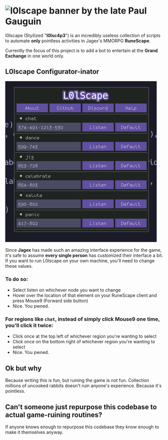 # ![l0lscape banner by the late Paul Gauguin](https://i.imgur.com/42CnGhh.png)
l0lscape (Styilized "**l0lsc4p3**") is an incredibly useless collection of scripts to automate **only** pointless activities in Jagex's MMORPG **RuneScape**.

Currently the focus of this project is to add a bot to entertain at the **Grand Exchange** in one world only.

## L0lscape Configurator-inator
![l0lscapeWizard99magic](gui.png)

Since **Jagex** has made such an amazing interface experience for the game, it's safe to assume **every single person** has customized their interface a bit. If you want to run L0lscape on your own machine, you'll need to change these values.

### To do so:
* Select listen on whichever node you want to change
* Hover over the location of that element on your RuneScape client and press Mouse9 (Forward side button)
* Nice. You pwned.

### For regions like `chat`, instead of simply click Mouse9 one time, you'll click it twice:
* Click once at the top left of whichever region you're wanting to select
* Click once on the bottom right of whichever region you're wanting to select
* Nice. You pwned.
 
## Ok but why
Because writing this is fun, but ruining the game is not fun. Collection millions of uncooked rabbits doesn't ruin anyone's experience. Because it's pointless.

## Can't someone just repurpose this codebase to actual game-ruining routines?
If anyone knows enough to repurpose this codebase they know enough to make it themselves anyway.


